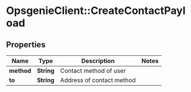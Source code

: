 # OpsgenieClient::CreateContactPayload

## Properties
Name | Type | Description | Notes
------------ | ------------- | ------------- | -------------
**method** | **String** | Contact method of user | 
**to** | **String** | Address of contact method | 


